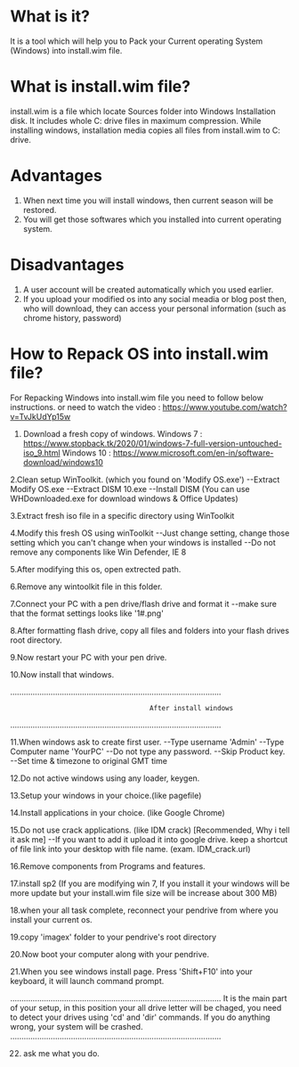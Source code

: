 # What is it?
It is a tool which will help you to Pack your Current operating System (Windows) into install.wim file.

# What is install.wim file?
install.wim is a file which locate Sources folder into Windows Installation disk. It includes whole C: drive files in maximum compression. While installing windows, installation media copies all files from install.wim to C: drive.

# Advantages
1. When next time you will install windows, then current season will be restored.
2. You will get those softwares which you installed into current operating system.

# Disadvantages
1. A user account will be created automatically which you used earlier.
2. If you upload your modified os into any social meadia or blog post then, who will download, they can access your personal information (such as chrome history, password)

# How to Repack OS into install.wim file?
For Repacking Windows into install.wim file you need to follow below instructions.
or need to watch the video : https://www.youtube.com/watch?v=TvJkUdYp15w


1. Download a fresh copy of windows.
   Windows 7  : https://www.stopback.tk/2020/01/windows-7-full-version-untouched-iso_9.html
   Windows 10 : https://www.microsoft.com/en-in/software-download/windows10

2.Clean setup WinToolkit. (which you found on 'Modify OS.exe')
--Extract Modify OS.exe
--Extract DISM 10.exe
--Install DISM
(You can use WHDownloaded.exe for download windows & Office Updates)

3.Extract fresh iso file in a specific directory using WinToolkit

4.Modify this fresh OS using winToolkit
--Just change setting, change those setting which you can't change when your windows is installed
--Do not remove any components like Win Defender, IE 8

5.After modifying this os, open extrected path.

6.Remove any wintoolkit file in this folder.

7.Connect your PC with a pen drive/flash drive and format it
--make sure that the format settings looks like '1#.png'

8.After formatting flash drive, copy all files and folders into your flash drives root directory.

9.Now restart your PC with your pen drive.

10.Now install that windows.


..............................................................................................

                                       After install windows
..............................................................................................

11.When windows ask to create first user.
--Type username 'Admin'
--Type Computer name 'YourPC'
--Do not type any password.
--Skip Product key.
--Set time & timezone to original GMT time

12.Do not active windows using any loader, keygen.

13.Setup your windows in your choice.(like pagefile)

14.Install applications in your choice. (like Google Chrome)

15.Do not use crack applications. (like IDM crack) [Recommended, Why i tell it ask me]
--If you want to add it upload it into google drive. keep a shortcut of file link into your desktop with file name. (exam. IDM_crack.url)

16.Remove components from Programs and features.

17.install sp2 (If you are modifying win 7, If you install it your windows will be more update but your install.wim file size will be increase about 300 MB)

18.when your all task complete, reconnect your pendrive from where you install your current os.

19.copy 'imagex' folder to your pendrive's root directory

20.Now boot your computer along with your pendrive.

21.When you see windows install page. Press 'Shift+F10' into your keyboard, it will launch command prompt.

..............................................................................................
It is the main part of your setup, in this position your all drive letter will be chaged, you need to detect your drives using 'cd' and 'dir' commands. If you do anything wrong, your system will be crashed.
..............................................................................................

22. ask me what you do.
